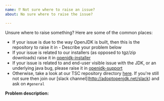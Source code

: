 ```yaml
---
name: ⁉️ Not sure where to raise an issue?
about: No sure where to raise the issue?

---
```


Unsure where to raise something? Here are some of the common places:
- If your issue is due to the way OpenJDK is built, then this is the repository to raise it in - Describe your problem below
- If your issue is related to our installers (as opposed to tgz/zip downloads) raise it in [openjdk-installer](https://github.com/AdoptOpenJDK/openjdk-installer/)
- If your issue is related to and end-user visible issue with the JDK, or an underlying java bug, please raise it in [openjdk-support](https://github.com/AdoptOpenJDK/openjdk-support/issues)
- Otherwise, take a look at our TSC repository directory [here](https://github.com/AdoptOpenJDK/TSC/#dependent-projects). If you're still not sure then join our [slack channel[(http://adoptopenjdk.net/slack) and ask on `#general`

**Problem description:**
